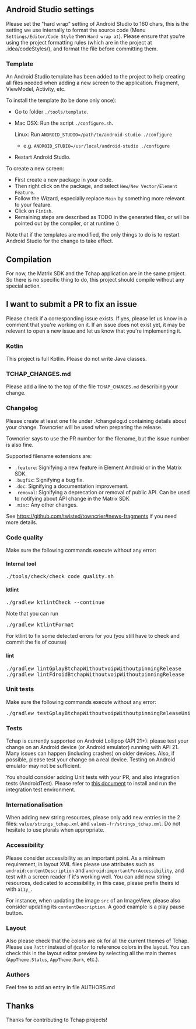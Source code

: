 ## Android Studio settings

Please set the "hard wrap" setting of Android Studio to 160 chars, this is the setting we use internally to format the source code (Menu `Settings/Editor/Code Style` then `Hard wrap at`).
Please ensure that you're using the project formatting rules (which are in the project at .idea/codeStyles/), and format the file before committing them.

### Template

An Android Studio template has been added to the project to help creating all files needed when adding a new screen to the application. Fragment, ViewModel, Activity, etc.

To install the template (to be done only once):
- Go to folder `./tools/template`.
- Mac OSX: Run the script `./configure.sh`.

   Linux: Run `ANDROID_STUDIO=/path/to/android-studio ./configure`
    - e.g. `ANDROID_STUDIO=/usr/local/android-studio ./configure`

- Restart Android Studio.

To create a new screen:
- First create a new package in your code.
- Then right click on the package, and select `New/New Vector/Element Feature`.
- Follow the Wizard, especially replace `Main` by something more relevant to your feature.
- Click on `Finish`.
- Remaining steps are described as TODO in the generated files, or will be pointed out by the compiler, or at runtime :)

Note that if the templates are modified, the only things to do is to restart Android Studio for the change to take effect.

## Compilation

For now, the Matrix SDK and the Tchap application are in the same project. So there is no specific thing to do, this project should compile without any special action.

## I want to submit a PR to fix an issue

Please check if a corresponding issue exists. If yes, please let us know in a comment that you're working on it.
If an issue does not exist yet, it may be relevant to open a new issue and let us know that you're implementing it.

### Kotlin

This project is full Kotlin. Please do not write Java classes.

### TCHAP_CHANGES.md

Please add a line to the top of the file `TCHAP_CHANGES.md` describing your change.
### Changelog

Please create at least one file under ./changelog.d containing details about your change. Towncrier will be used when preparing the release.

Towncrier says to use the PR number for the filename, but the issue number is also fine.

Supported filename extensions are:

- ``.feature``: Signifying a new feature in Element Android or in the Matrix SDK.
- ``.bugfix``: Signifying a bug fix.
- ``.doc``: Signifying a documentation improvement.
- ``.removal``: Signifying a deprecation or removal of public API. Can be used to notifying about API change in the Matrix SDK
- ``.misc``: Any other changes.

See https://github.com/twisted/towncrier#news-fragments if you need more details.

### Code quality

Make sure the following commands execute without any error:

#### Internal tool

<pre>
./tools/check/check_code_quality.sh
</pre>

#### ktlint

<pre>
./gradlew ktlintCheck --continue
</pre>

Note that you can run

<pre>
./gradlew ktlintFormat
</pre>

For ktlint to fix some detected errors for you (you still have to check and commit the fix of course)

#### lint

<pre>
./gradlew lintGplayBtchapWithoutvoipWithoutpinningRelease
./gradlew lintFdroidBtchapWithoutvoipWithoutpinningRelease
</pre>

### Unit tests

Make sure the following commands execute without any error:

<pre>
./gradlew testGplayBtchapWithoutvoipWithoutpinningReleaseUnitTest
</pre>

### Tests

Tchap is currently supported on Android Lollipop (API 21+): please test your change on an Android device (or Android emulator) running with API 21. Many issues can happen (including crashes) on older devices.
Also, if possible, please test your change on a real device. Testing on Android emulator may not be sufficient.

You should consider adding Unit tests with your PR, and also integration tests (AndroidTest). Please refer to [this document](./docs/integration_tests.md) to install and run the integration test environment.

### Internationalisation

When adding new string resources, please only add new entries in the 2 files: `value/strings_tchap.xml` and `values-fr/strings_tchap.xml`.
Do not hesitate to use plurals when appropriate.

### Accessibility

Please consider accessibility as an important point. As a minimum requirement, in layout XML files please use attributes such as `android:contentDescription` and `android:importantForAccessibility`, and test with a screen reader if it's working well. You can add new string resources, dedicated to accessibility, in this case, please prefix theirs id with `a11y_`.

For instance, when updating the image `src` of an ImageView, please also consider updating its `contentDescription`. A good example is a play pause button.

### Layout

Also please check that the colors are ok for all the current themes of Tchap. Please use `?attr` instead of `@color` to reference colors in the layout. You can check this in the layout editor preview by selecting all the main themes (`AppTheme.Status`, `AppTheme.Dark`, etc.).

### Authors

Feel free to add an entry in file AUTHORS.md

## Thanks

Thanks for contributing to Tchap projects!
